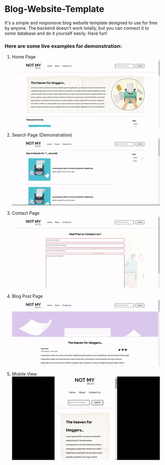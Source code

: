 # Blog-Website-Template

It's a simple and responsive blog website template designed to use for free by anyone. The backend doesn't work totally, but you can connect it to some database and do it yourself easily. Have fun!

### Here are some live examples for demonstration: 

1. Home Page
![Home Page](screenshots/home.gif)

2. Search Page (Demonstration)
![Search Page](screenshots/search.gif)

3. Contact Page
![Contact Page](screenshots/contact.gif)

4. Blog Post Page
![Blog Post](screenshots/blogpost.gif)

5. Mobile View
![Mobile View](screenshots/mobile.gif)
